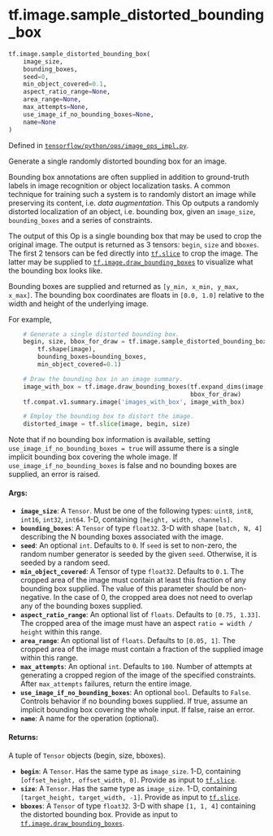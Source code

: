 <div itemscope itemtype="http://developers.google.com/ReferenceObject">
<meta itemprop="name" content="tf.image.sample_distorted_bounding_box" />
<meta itemprop="path" content="Stable" />
</div>

# tf.image.sample_distorted_bounding_box

``` python
tf.image.sample_distorted_bounding_box(
    image_size,
    bounding_boxes,
    seed=0,
    min_object_covered=0.1,
    aspect_ratio_range=None,
    area_range=None,
    max_attempts=None,
    use_image_if_no_bounding_boxes=None,
    name=None
)
```



Defined in [`tensorflow/python/ops/image_ops_impl.py`](/code/stable/tensorflow/python/ops/image_ops_impl.py).

Generate a single randomly distorted bounding box for an image.

Bounding box annotations are often supplied in addition to ground-truth labels
in image recognition or object localization tasks. A common technique for
training such a system is to randomly distort an image while preserving
its content, i.e. *data augmentation*. This Op outputs a randomly distorted
localization of an object, i.e. bounding box, given an `image_size`,
`bounding_boxes` and a series of constraints.

The output of this Op is a single bounding box that may be used to crop the
original image. The output is returned as 3 tensors: `begin`, `size` and
`bboxes`. The first 2 tensors can be fed directly into <a href="../../tf/slice.md"><code>tf.slice</code></a> to crop the
image. The latter may be supplied to <a href="../../tf/image/draw_bounding_boxes.md"><code>tf.image.draw_bounding_boxes</code></a> to
visualize what the bounding box looks like.

Bounding boxes are supplied and returned as `[y_min, x_min, y_max, x_max]`.
The bounding box coordinates are floats in `[0.0, 1.0]` relative to the width
and height of the underlying image.

For example,

```python
    # Generate a single distorted bounding box.
    begin, size, bbox_for_draw = tf.image.sample_distorted_bounding_box(
        tf.shape(image),
        bounding_boxes=bounding_boxes,
        min_object_covered=0.1)

    # Draw the bounding box in an image summary.
    image_with_box = tf.image.draw_bounding_boxes(tf.expand_dims(image, 0),
                                                  bbox_for_draw)
    tf.compat.v1.summary.image('images_with_box', image_with_box)

    # Employ the bounding box to distort the image.
    distorted_image = tf.slice(image, begin, size)
```

Note that if no bounding box information is available, setting
`use_image_if_no_bounding_boxes = true` will assume there is a single implicit
bounding box covering the whole image. If `use_image_if_no_bounding_boxes` is
false and no bounding boxes are supplied, an error is raised.

#### Args:

* <b>`image_size`</b>: A `Tensor`. Must be one of the following types: `uint8`, `int8`,
    `int16`, `int32`, `int64`. 1-D, containing `[height, width, channels]`.
* <b>`bounding_boxes`</b>: A `Tensor` of type `float32`. 3-D with shape `[batch, N, 4]`
    describing the N bounding boxes associated with the image.
* <b>`seed`</b>: An optional `int`. Defaults to `0`. If `seed` is set to non-zero, the
    random number generator is seeded by the given `seed`.  Otherwise, it is
    seeded by a random seed.
* <b>`min_object_covered`</b>: A Tensor of type `float32`. Defaults to `0.1`. The
    cropped area of the image must contain at least this fraction of any
    bounding box supplied. The value of this parameter should be non-negative.
    In the case of 0, the cropped area does not need to overlap any of the
    bounding boxes supplied.
* <b>`aspect_ratio_range`</b>: An optional list of `floats`. Defaults to `[0.75,
    1.33]`. The cropped area of the image must have an aspect `ratio = width /
    height` within this range.
* <b>`area_range`</b>: An optional list of `floats`. Defaults to `[0.05, 1]`. The
    cropped area of the image must contain a fraction of the supplied image
    within this range.
* <b>`max_attempts`</b>: An optional `int`. Defaults to `100`. Number of attempts at
    generating a cropped region of the image of the specified constraints.
    After `max_attempts` failures, return the entire image.
* <b>`use_image_if_no_bounding_boxes`</b>: An optional `bool`. Defaults to `False`.
    Controls behavior if no bounding boxes supplied. If true, assume an
    implicit bounding box covering the whole input. If false, raise an error.
* <b>`name`</b>: A name for the operation (optional).


#### Returns:

A tuple of `Tensor` objects (begin, size, bboxes).

* <b>`begin`</b>: A `Tensor`. Has the same type as `image_size`. 1-D, containing
  `[offset_height, offset_width, 0]`. Provide as input to
    <a href="../../tf/slice.md"><code>tf.slice</code></a>.
* <b>`size`</b>: A `Tensor`. Has the same type as `image_size`. 1-D, containing
  `[target_height, target_width, -1]`. Provide as input to
    <a href="../../tf/slice.md"><code>tf.slice</code></a>.
* <b>`bboxes`</b>: A `Tensor` of type `float32`. 3-D with shape `[1, 1, 4]` containing
  the distorted bounding box.
  Provide as input to <a href="../../tf/image/draw_bounding_boxes.md"><code>tf.image.draw_bounding_boxes</code></a>.